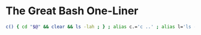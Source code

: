 # The Great Bash One-Liner

```bash
c() { cd "$@" && clear && ls -lah ; } ; alias c.='c ..' ; alias l='ls -lah' ; alias e='vim' ; alias s='systemctl' ; alias d='docker' ; alias dc='docker compose'
```
